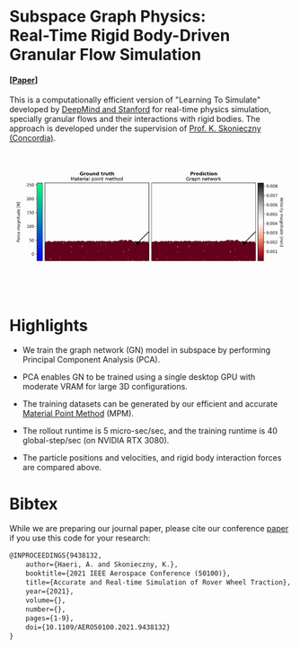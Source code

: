 # Subspace Graph Physics: <br /> Real-Time Rigid Body-Driven Granular Flow Simulation
#### [[Paper](https://ieeexplore.ieee.org/abstract/document/9438132)]

This is a computationally efficient version of "Learning To Simulate" developed by [DeepMind and Stanford](https://github.com/deepmind/deepmind-research/tree/master/learning_to_simulate) for real-time physics simulation, specially granular flows and their interactions with rigid bodies. The approach is developed under the supervision of [Prof. K. Skonieczny (Concordia)](http://users.encs.concordia.ca/~kskoniec/).

<img src="https://github.com/haeriamin/files/blob/master/excav_ml_4.gif" alt="drawing" width="820">

# Highlights

* We train the graph network (GN) model in subspace by performing Principal Component Analysis (PCA).

* PCA enables GN to be trained using a single desktop GPU with moderate VRAM for large 3D configurations.

* The training datasets can be generated by our efficient and accurate [Material Point Method](https://github.com/haeriamin/MPM-NGF) (MPM).

* The rollout runtime is 5 micro-sec/sec, and the training runtime is 40 global-step/sec (on NVIDIA RTX 3080).

* The particle positions and velocities, and rigid body interaction forces are compared above.

<!-- ## Code structure

* `run.py`: Runs the optimization.

    * The initial, lower and upper bounds of optimization variables are defined here.
        ```python
        X0 = [,]
        LB = [,]
        UB = [,]
        ```

    * Some other settings including loading/saving optimal solution, and excavation depth and time can also be set.
        ```python
        load = True/False
        save = True/False
        depths = [,]  # [m]
        sim_times = [,]  # [sec]
        ```


* `constr_nm.py`: Implements the constrained Nelder-Mead method [(reference)](https://github.com/alexblaessle/constrNMPy).

* `nelder_mead.py`: Implements the Nelder-Mead method [(reference)](https://github.com/scipy/scipy/blob/master/scipy/optimize/optimize.py).

    * This is modified to terminate the optimization loop when no significant error changes happen (e.g. `<1`%) during the last specified iterations by setting e.g. `history = 10` as fallows:

        ```python
        if iterations > history+2:
            for i in range(2,history+2):
                fval_sum += abs(fval_history[-1] - fval_history[-i])
            if fval_sum/history < 1:
                break
        ```

* `obj_func.py`: Implements the objective function.

    * The Vortex (excavation) model is called here and implemented in:

        ```python
        def run_vortex(self, x, depth):
            ...
        ```

    * The mean absolute percentage error (MAPE) is calculated using the results from Vortex and experiment.

    * The Vortex files and reference (experimental) results should already be provided in folder `input/`.


## Requirements

* VxSim
* numpy
* pickle -->

# Bibtex
While we are preparing our journal paper, please cite our conference [paper](https://ieeexplore.ieee.org/abstract/document/9438132) if you use this code for your research: 
```
@INPROCEEDINGS{9438132,
    author={Haeri, A. and Skonieczny, K.},
    booktitle={2021 IEEE Aerospace Conference (50100)},
    title={Accurate and Real-time Simulation of Rover Wheel Traction},
    year={2021},
    volume={},
    number={},
    pages={1-9},
    doi={10.1109/AERO50100.2021.9438132}
}
```